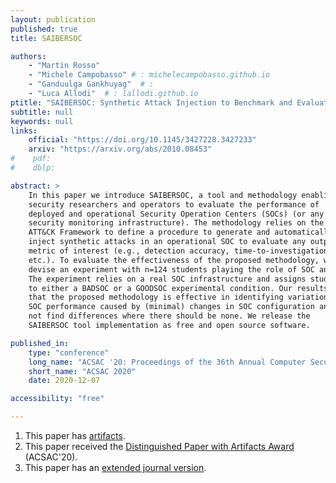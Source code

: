 ```yaml
---
layout: publication
published: true
title: SAIBERSOC

authors:
    - "Martin Rosso"
    - "Michele Campobasso" # : michelecampobasso.github.io
    - "Ganduulga Gankhuyag"  # : 
    - "Luca Allodi"  # : lallodi.github.io
ptitle: "SAIBERSOC: Synthetic Attack Injection to Benchmark and Evaluate the Performance of Security Operation Centers"
subtitle: null
keywords: null
links:
    official: "https://doi.org/10.1145/3427228.3427233"
    arxiv: "https://arxiv.org/abs/2010.08453"
#    pdf:
#    dblp:

abstract: > 
    In this paper we introduce SAIBERSOC, a tool and methodology enabling
    security researchers and operators to evaluate the performance of
    deployed and operational Security Operation Centers (SOCs) (or any other
    security monitoring infrastructure). The methodology relies on the MITRE
    ATT&CK Framework to define a procedure to generate and automatically
    inject synthetic attacks in an operational SOC to evaluate any output
    metric of interest (e.g., detection accuracy, time-to-investigation,
    etc.). To evaluate the effectiveness of the proposed methodology, we
    devise an experiment with n=124 students playing the role of SOC analysts.
    The experiment relies on a real SOC infrastructure and assigns students
    to either a BADSOC or a GOODSOC experimental condition. Our results show
    that the proposed methodology is effective in identifying variations in
    SOC performance caused by (minimal) changes in SOC configuration and does
    not find differences where there should be none. We release the
    SAIBERSOC tool implementation as free and open source software.

published_in:
    type: "conference"
    long_name: "ACSAC '20: Proceedings of the 36th Annual Computer Security Applications Conference"
    short_name: "ACSAC 2020"
    date: 2020-12-07

accessibility: "free"

---
```


1. This paper has [artifacts](https://gitlab.tue.nl/saibersoc/acsac2020-artifacts).
2. This paper received the [Distinguished Paper with Artifacts Award](https://twitter.com/ACSAC_Conf/status/1336701231717347334) (ACSAC'20).
3. This paper has an [extended journal version](./saibersoc-journal).
